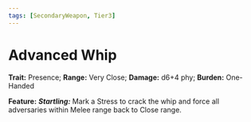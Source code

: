 ```yaml
---
tags: [SecondaryWeapon, Tier3]
---
```

# Advanced Whip

**Trait:** Presence; **Range:** Very Close; **Damage:** d6+4 phy; **Burden:** One-Handed

**Feature:** ***Startling:*** Mark a Stress to crack the whip and force all adversaries within Melee range back to Close range.
